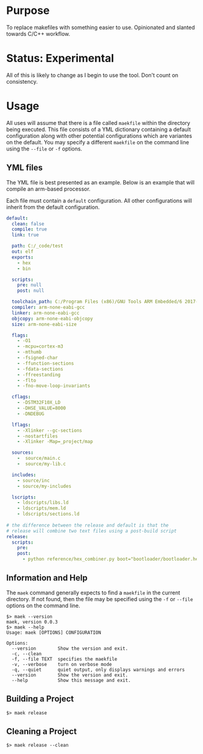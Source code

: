 # Purpose

To replace makefiles with something easier to use.  Opinionated and slanted towards C/C++ workflow.

# Status: Experimental

All of this is likely to change as I begin to use the tool.  Don't count on consistency.

# Usage

All uses will assume that there is a file called `maekfile` within the directory being executed.  This file consists of a YML dictionary containing a default configuration along with other potential configurations which are variantes on the default.  You may specify a different `maekfile` on the command line using the `--file` or `-f` options.

## YML files

The YML file is best presented as an example.  Below is an example that will compile an arm-based processor.

Each file must contain a `default` configuration.  All other configurations will inherit from the default configuration.

```yml
default:
  clean: false
  compile: true
  link: true

  path: C:/_code/test
  out: elf
  exports:
    - hex
    - bin

  scripts:
    pre: null
    post: null

  toolchain_path: C:/Program Files (x86)/GNU Tools ARM Embedded/6 2017-q2-update/bin
  compiler: arm-none-eabi-gcc
  linker: arm-none-eabi-gcc
  objcopy: arm-none-eabi-objcopy
  size: arm-none-eabi-size

  flags:
    - -O1
    - -mcpu=cortex-m3
    - -mthumb
    - -fsigned-char
    - -ffunction-sections
    - -fdata-sections
    - -ffreestanding
    - -flto
    - -fno-move-loop-invariants

  cflags:
    - -DSTM32F10X_LD
    - -DHSE_VALUE=8000
    - -DNDEBUG

  lflags:
    - -Xlinker --gc-sections
    - -nostartfiles
    - -Xlinker -Map=_project/map

  sources:
    -  source/main.c
    -  source/my-lib.c

  includes:
    - source/inc
    - source/my-includes

  lscripts:
    - ldscripts/libs.ld
    - ldscripts/mem.ld
    - ldscripts/sections.ld
    
# the difference between the release and default is that the 
# release will combine two text files using a post-build script
release:
  scripts:
    pre:
    post:
      - python reference/hex_combiner.py boot="bootloader/bootloader.hex" app="release/release.hex" dest="release/combined.hex"
```

## Information and Help

The `maek` command generally expects to find a `maekfile` in the current directory.  If not found, then the file may be specified using the `-f` or `--file` options on the command line.

    $> maek --version
    maek, version 0.0.3
    $> maek --help
    Usage: maek [OPTIONS] CONFIGURATION
    
    Options:
      --version        Show the version and exit.
      -c, --clean
      -f, --file TEXT  specifies the maekfile
      -v, --verbose    turn on verbose mode
      -q, --quiet      quiet output, only displays warnings and errors
      --version        Show the version and exit.
      --help           Show this message and exit.

      
## Building a Project

    $> maek release
    
## Cleaning a Project

    $> maek release --clean
    
